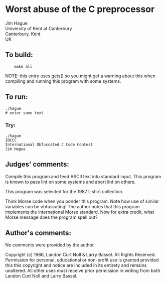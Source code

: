 # Worst abuse of the C preprocessor

Jim Hague  
University of Kent at Canterbury  
Canterbury, Kent  
UK  

## To build:

        make all


NOTE: this entry uses gets() so you might get a warning about this when
compiling and running this program with some systems.

## To run:

	./hague
	# enter some text

### Try:

	./hague
	IOCCC
	International Obfuscated C Code Contest
	Jim Hague


## Judges' comments:

Compile this program and feed ASCII text into standard input.  This
program is known to pass lint on some systems and abort lint on
others.

This program was selected for the 1987 t-shirt collection.

Think Morse code when you ponder this program.  Note how use of
similar variables can be obfuscating!  The author notes that this
program implements the international Morse standard.  Now for extra
credit, what Morse message does the program spell out?

## Author's comments:

No comments were provided by the author.


Copyright (c) 1986, Landon Curt Noll & Larry Bassel.
All Rights Reserved.  Permission for personal, educational or non-profit use is
granted provided this this copyright and notice are included in its entirety
and remains unaltered.  All other uses must receive prior permission in writing
from both Landon Curt Noll and Larry Bassel.
